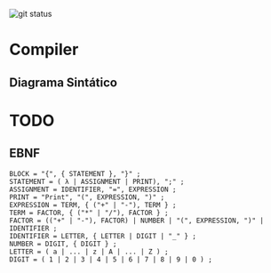 ![git status](http://3.129.230.99/svg/cemmanuelsr/compiler/)

# Compiler

## Diagrama Sintático

# TODO

## EBNF

```
BLOCK = "{", { STATEMENT }, "}" ;
STATEMENT = ( λ | ASSIGNMENT | PRINT), ";" ;
ASSIGNMENT = IDENTIFIER, "=", EXPRESSION ;
PRINT = "Print", "(", EXPRESSION, ")" ;
EXPRESSION = TERM, { ("+" | "-"), TERM } ;
TERM = FACTOR, { ("*" | "/"), FACTOR } ;
FACTOR = (("+" | "-"), FACTOR) | NUMBER | "(", EXPRESSION, ")" | IDENTIFIER ;
IDENTIFIER = LETTER, { LETTER | DIGIT | "_" } ;
NUMBER = DIGIT, { DIGIT } ;
LETTER = ( a | ... | z | A | ... | Z ) ;
DIGIT = ( 1 | 2 | 3 | 4 | 5 | 6 | 7 | 8 | 9 | 0 ) ;
```
